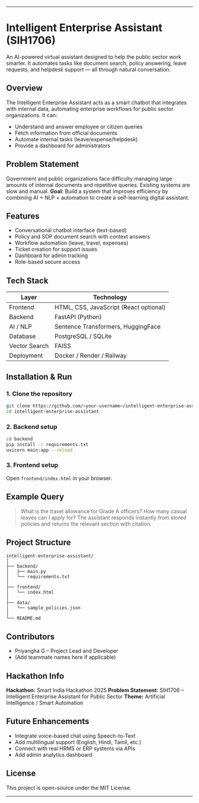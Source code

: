 


---

# Intelligent Enterprise Assistant (SIH1706)

An AI-powered virtual assistant designed to help the public sector work smarter. It automates tasks like document search, policy answering, leave requests, and helpdesk support — all through natural conversation.

## Overview

The Intelligent Enterprise Assistant acts as a smart chatbot that integrates with internal data, automating enterprise workflows for public sector organizations.
It can:

* Understand and answer employee or citizen queries
* Fetch information from official documents
* Automate internal tasks (leave/expense/helpdesk)
* Provide a dashboard for administrators

## Problem Statement

Government and public organizations face difficulty managing large amounts of internal documents and repetitive queries. Existing systems are slow and manual.
**Goal:** Build a system that improves efficiency by combining AI + NLP + automation to create a self-learning digital assistant.

## Features

* Conversational chatbot interface (text-based)
* Policy and SOP document search with context answers
* Workflow automation (leave, travel, expenses)
* Ticket creation for support issues
* Dashboard for admin tracking
* Role-based secure access

## Tech Stack

| Layer         | Technology                             |
| ------------- | -------------------------------------- |
| Frontend      | HTML, CSS, JavaScript (React optional) |
| Backend       | FastAPI (Python)                       |
| AI / NLP      | Sentence Transformers, HuggingFace     |
| Database      | PostgreSQL / SQLite                    |
| Vector Search | FAISS                                  |
| Deployment    | Docker / Render / Railway              |

## Installation & Run

### 1. Clone the repository

```bash
git clone https://github.com/<your-username>/intelligent-enterprise-assistant.git
cd intelligent-enterprise-assistant
```

### 2. Backend setup

```bash
cd backend
pip install -r requirements.txt
uvicorn main:app --reload
```

### 3. Frontend setup

Open `frontend/index.html` in your browser.

## Example Query

> What is the travel allowance for Grade A officers?
> How many casual leaves can I apply for?
> The assistant responds instantly from stored policies and returns the relevant section with citation.

## Project Structure

```
intelligent-enterprise-assistant/
│
├── backend/
│   ├── main.py
│   └── requirements.txt
│
├── frontend/
│   └── index.html
│
├── data/
│   └── sample_policies.json
│
└── README.md
```

## Contributors

* Priyangha G – Project Lead and Developer
* (Add teammate names here if applicable)

## Hackathon Info

**Hackathon:** Smart India Hackathon 2025
**Problem Statement:** SIH1706 – Intelligent Enterprise Assistant for Public Sector
**Theme:** Artificial Intelligence / Smart Automation

## Future Enhancements

* Integrate voice-based chat using Speech-to-Text
* Add multilingual support (English, Hindi, Tamil, etc.)
* Connect with real HRMS or ERP systems via APIs
* Add admin analytics dashboard

## License

This project is open-source under the MIT License.

---

